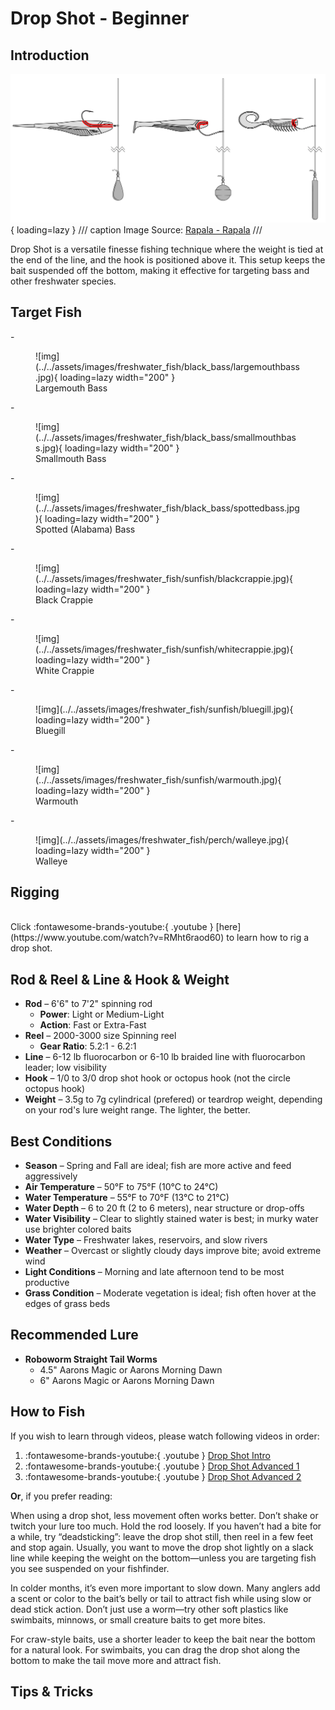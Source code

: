 # Drop Shot - Beginner

## Introduction

![img](../../assets/images/drop_shot/rigging_techniques_CA_1.jpg){ loading=lazy }
/// caption
Image Source: [Rapala - Rapala](https://www.google.com/url?sa=i&url=https%3A%2F%2Fwww.rapala.ca%2Fca_en%2Fblog%2Fdrop-shot-tips-for-smallmouth-and-walleye%3Fsrsltid%3DAfmBOoobWwHAWraGBF0LaqN0J10sBYRkhWLtUNMqfot8NlB-MKqgZeH9&psig=AOvVaw2sDouPSFiVEBId_Pwp6oK4&ust=1755887370220000&source=images&cd=vfe&opi=89978449&ved=0CBYQjRxqFwoTCIiztKzEnI8DFQAAAAAdAAAAABAE)
///

Drop Shot is a versatile finesse fishing technique where the weight is tied at the end of the line, and the hook is positioned above it. This setup keeps the bait suspended off the bottom, making it effective for targeting bass and other freshwater species.

## Target Fish
<div class="grid cards" markdown>
-   <figure markdown>
        ![img](../../assets/images/freshwater_fish/black_bass/largemouthbass.jpg){ loading=lazy width="200" }
        <figcaption>Largemouth Bass</figcaption>
    </figure>
-   <figure markdown>
        ![img](../../assets/images/freshwater_fish/black_bass/smallmouthbass.jpg){ loading=lazy width="200" }
        <figcaption>Smallmouth Bass</figcaption>
    </figure>
-   <figure markdown>
        ![img](../../assets/images/freshwater_fish/black_bass/spottedbass.jpg){ loading=lazy width="200" }
        <figcaption>Spotted (Alabama) Bass</figcaption>
    </figure>
-   <figure markdown>
        ![img](../../assets/images/freshwater_fish/sunfish/blackcrappie.jpg){ loading=lazy width="200" }
        <figcaption>Black Crappie</figcaption>
    </figure>
-   <figure markdown>
        ![img](../../assets/images/freshwater_fish/sunfish/whitecrappie.jpg){ loading=lazy width="200" }
        <figcaption>White Crappie</figcaption>
    </figure>
-   <figure markdown>
        ![img](../../assets/images/freshwater_fish/sunfish/bluegill.jpg){ loading=lazy width="200" }
        <figcaption>Bluegill</figcaption>
    </figure>
-   <figure markdown>
        ![img](../../assets/images/freshwater_fish/sunfish/warmouth.jpg){ loading=lazy width="200" }
        <figcaption>Warmouth</figcaption>
    </figure>
-   <figure markdown>
        ![img](../../assets/images/freshwater_fish/perch/walleye.jpg){ loading=lazy width="200" }
        <figcaption>Walleye</figcaption>
    </figure>
</div>

## Rigging

<br>
Click :fontawesome-brands-youtube:{ .youtube } [here](https://www.youtube.com/watch?v=RMht6raod60) 
to learn how to rig a drop shot.

## Rod & Reel & Line & Hook & Weight
- **Rod** – 6'6" to 7'2" spinning rod  
    - **Power**: Light or Medium-Light  
    - **Action**: Fast or Extra-Fast
- **Reel** – 2000-3000 size Spinning reel
    - **Gear Ratio**: 5.2:1 - 6.2:1
- **Line** – 6-12 lb fluorocarbon or 6-10 lb braided line with fluorocarbon leader; low visibility  
- **Hook** – 1/0 to 3/0 drop shot hook or octopus hook (not the circle octopus hook)
- **Weight** – 3.5g to 7g cylindrical (prefered) or teardrop weight, depending on your rod's lure weight range. The lighter, the better.


## Best Conditions
- **Season** – Spring and Fall are ideal; fish are more active and feed aggressively
- **Air Temperature** – 50°F to 75°F (10°C to 24°C)
- **Water Temperature** – 55°F to 70°F (13°C to 21°C)
- **Water Depth** – 6 to 20 ft (2 to 6 meters), near structure or drop-offs
- **Water Visibility** – Clear to slightly stained water is best; in murky water use brighter colored baits
- **Water Type** – Freshwater lakes, reservoirs, and slow rivers
- **Weather** – Overcast or slightly cloudy days improve bite; avoid extreme wind
- **Light Conditions** – Morning and late afternoon tend to be most productive
- **Grass Condition** – Moderate vegetation is ideal; fish often hover at the edges of grass beds


## Recommended Lure

- **Roboworm Straight Tail Worms**
    - 4.5" Aarons Magic or Aarons Morning Dawn
    - 6" Aarons Magic or Aarons Morning Dawn

## How to Fish

If you wish to learn through videos, please watch following videos in order:

1. :fontawesome-brands-youtube:{ .youtube } [Drop Shot Intro](https://www.youtube.com/watch?v=gKhBOSKKncg)
2. :fontawesome-brands-youtube:{ .youtube } [Drop Shot Advanced 1](https://www.youtube.com/watch?v=0RKM5SKW9fQ)
3. :fontawesome-brands-youtube:{ .youtube } [Drop Shot Advanced 2](https://www.youtube.com/watch?v=BDU1rchMCAU)

**Or**, if you prefer reading:

When using a drop shot, less movement often works better. Don’t shake or twitch your lure too much. Hold the rod loosely. If you haven’t had a bite for a while, try “deadsticking”: leave the drop shot still, then reel in a few feet and stop again. Usually, you want to move the drop shot lightly on a slack line while keeping the weight on the bottom—unless you are targeting fish you see suspended on your fishfinder.

In colder months, it’s even more important to slow down. Many anglers add a scent or color to the bait’s belly or tail to attract fish while using slow or dead stick action. Don’t just use a worm—try other soft plastics like swimbaits, minnows, or small creature baits to get more bites.

For craw-style baits, use a shorter leader to keep the bait near the bottom for a natural look. For swimbaits, you can drag the drop shot along the bottom to make the tail move more and attract fish.

## Tips & Tricks
